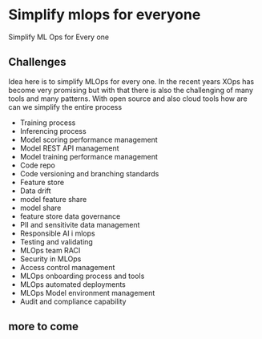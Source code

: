 # Simplify mlops for everyone

Simplify ML Ops for Every one

## Challenges

Idea here is to simplify MLOps for every one. In the recent years XOps has become very promising but with that there is also the challenging of many tools and many patterns.
With open source and also cloud tools how are can we simplify the entire process

- Training process
- Inferencing process
- Model scoring performance management
- Model REST API management
- Model training performance management
- Code repo
- Code versioning and branching standards
- Feature store
- Data drift
- model feature share
- model share
- feature store data governance
- PII and sensitivite data management
- Responsible AI i mlops
- Testing and validating
- MLOps team RACI
- Security in MLOps
- Access control management
- MLOps onboarding process and tools
- MLOps automated deployments
- MLOps Model environment management
- Audit and compliance capability

## more to come
